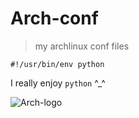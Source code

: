 Arch-conf
=========

> my archlinux conf files

    #!/usr/bin/env python

I really enjoy `python` ^_^

![Arch-logo](http://github.com/WnP/Arch-conf/raw/master/allogo.jpg)
